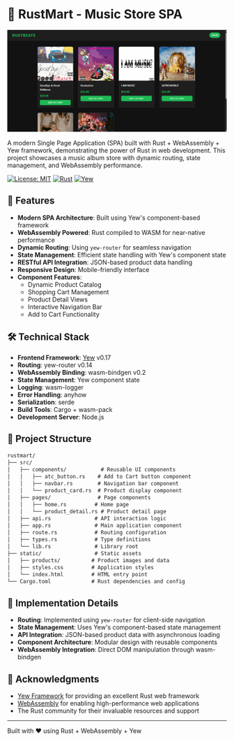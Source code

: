 # 🎵 RustMart - Music Store SPA

![RustMart Banner](screenshots/banner.png)

A modern Single Page Application (SPA) built with Rust + WebAssembly + Yew framework, demonstrating the power of Rust in web development. This project showcases a music album store with dynamic routing, state management, and WebAssembly performance.

[![License: MIT](https://img.shields.io/badge/License-MIT-yellow.svg)](https://opensource.org/licenses/MIT)
[![Rust](https://img.shields.io/badge/Rust-1.70%2B-orange.svg)](https://www.rust-lang.org/)
[![Yew](https://img.shields.io/badge/Yew-0.17-blue.svg)](https://yew.rs/)


## 🎯 Features

- **Modern SPA Architecture**: Built using Yew's component-based framework
- **WebAssembly Powered**: Rust compiled to WASM for near-native performance
- **Dynamic Routing**: Using `yew-router` for seamless navigation
- **State Management**: Efficient state handling with Yew's component state
- **RESTful API Integration**: JSON-based product data handling
- **Responsive Design**: Mobile-friendly interface
- **Component Features**:
  - Dynamic Product Catalog
  - Shopping Cart Management
  - Product Detail Views
  - Interactive Navigation Bar
  - Add to Cart Functionality

## 🛠️ Technical Stack

- **Frontend Framework**: [Yew](https://yew.rs/) v0.17
- **Routing**: yew-router v0.14
- **WebAssembly Binding**: wasm-bindgen v0.2
- **State Management**: Yew component state
- **Logging**: wasm-logger
- **Error Handling**: anyhow
- **Serialization**: serde
- **Build Tools**: Cargo + wasm-pack
- **Development Server**: Node.js

## 📁 Project Structure

```
rustmart/
├── src/
│   ├── components/           # Reusable UI components
│   │   ├── atc_button.rs    # Add to Cart button component
│   │   ├── navbar.rs        # Navigation bar component
│   │   └── product_card.rs  # Product display component
│   ├── pages/               # Page components
│   │   ├── home.rs         # Home page
│   │   └── product_detail.rs # Product detail page
│   ├── api.rs              # API interaction logic
│   ├── app.rs              # Main application component
│   ├── route.rs            # Routing configuration
│   ├── types.rs            # Type definitions
│   └── lib.rs              # Library root
├── static/                 # Static assets
│   ├── products/          # Product images and data
│   ├── styles.css         # Application styles
│   └── index.html         # HTML entry point
└── Cargo.toml             # Rust dependencies and config
```


## 📝 Implementation Details

- **Routing**: Implemented using `yew-router` for client-side navigation
- **State Management**: Uses Yew's component-based state management
- **API Integration**: JSON-based product data with asynchronous loading
- **Component Architecture**: Modular design with reusable components
- **WebAssembly Integration**: Direct DOM manipulation through wasm-bindgen


## 🙏 Acknowledgments

- [Yew Framework](https://yew.rs/) for providing an excellent Rust web framework
- [WebAssembly](https://webassembly.org/) for enabling high-performance web applications
- The Rust community for their invaluable resources and support

---


Built with ❤️ using Rust + WebAssembly + Yew
